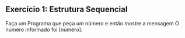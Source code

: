 ## Exercício 1: Estrutura Sequencial
Faça um Programa que peça um número e então mostre a mensagem O número informado foi [número].

